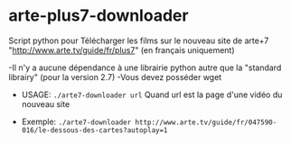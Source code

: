 arte-plus7-downloader
=====================

Script python pour Télécharger les films sur le nouveau site de arte+7 "http://www.arte.tv/guide/fr/plus7" (en français uniquement)

-Il n'y a aucune dépendance à une librairie python autre que la "standard librairy" (pour la version 2.7)
-Vous devez posséder wget

* USAGE: `./arte7-downloader url` 
Quand url est la page d'une vidéo du nouveau site

* Exemple: `./arte7-downloader http://www.arte.tv/guide/fr/047590-016/le-dessous-des-cartes?autoplay=1`
